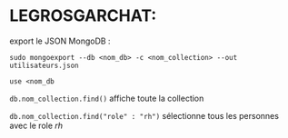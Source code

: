 # LEGROSGARCHAT:

export le JSON MongoDB :

`sudo mongoexport --db <nom_db> -c <nom_collection> --out utilisateurs.json`

`use <nom_db`

`db.nom_collection.find()` affiche toute la collection

`db.nom_collection.find("role" : "rh")` sélectionne tous les personnes avec le role *rh*

